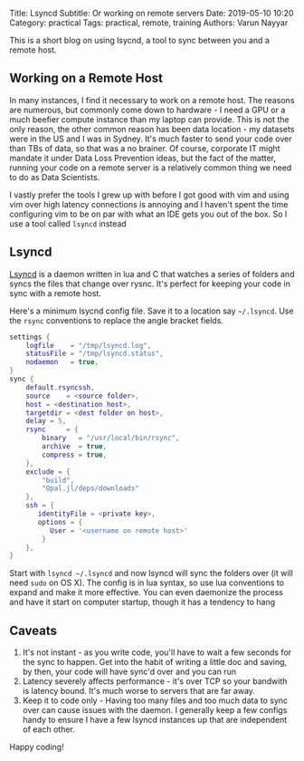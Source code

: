 Title: Lsyncd
Subtitle: Or working on remote servers
Date: 2019-05-10 10:20
Category: practical
Tags: practical, remote, training
Authors: Varun Nayyar


This is a short blog on using lsycnd, a tool to sync between you and a remote host.

## Working on a Remote Host

In many instances, I find it necessary to work on a remote host. The reasons are numerous, but commonly come down to hardware - I need a GPU or a much beefier compute instance than my laptop can provide. This is not the only reason, the other common reason has been data location - my datasets were in the US and I was in Sydney. It's much faster to send your code over than TBs of data, so that was a no brainer. Of course, corporate IT might mandate it under Data Loss Prevention ideas, but the fact of the matter, running your code on a remote server is a relatively common thing we need to do as Data Scientists.

I vastly prefer the tools I grew up with before I got good with vim and using vim over high latency connections is annoying and I haven't spent the time configuring vim to be on par with what an IDE gets you out of the box. So I use a tool called `lsyncd` instead

## Lsyncd

[Lsyncd](https://github.com/axkibe/lsyncd) is a daemon written in lua and C that watches a series of folders and syncs the files that change over rysnc. It's perfect for keeping your code in sync with a remote host. 

Here's a minimum lsycnd config file. Save it to a location say `~/.lsyncd`. Use the `rsync` conventions to replace the angle bracket fields.

```lua
settings {
    logfile    = "/tmp/lsyncd.log",
    statusFile = "/tmp/lsyncd.status",
    nodaemon   = true,
}
sync {
    default.rsyncssh,
    source    = <source folder>,
    host = <destination host>,
    targetdir = <dest folder on host>,
    delay = 5,
    rsync     = {
        binary   = "/usr/local/bin/rsync",
        archive  = true,
        compress = true,
    },
    exclude = {
        "build",
        "Opal.jl/deps/downloads"
    },
    ssh = {
       identityFile = <private key>,
       options = {
          User = '<username on remote host>'
        }
    },    
}
```

Start with `lsyncd ~/.lsyncd` and now lsyncd will sync the folders over (it will need `sudo` on OS X). The config is in lua syntax, so use lua conventions to expand and make it more effective. You can even daemonize the process and have it start on computer startup, though it has a tendency to hang

## Caveats

1. It's not instant - as you write code, you'll have to wait a few seconds for the sync to happen. Get into the habit of writing a little doc and saving, by then, your code will have sync'd over and you can run
2. Latency severely affects performance - it's over TCP so your bandwith is latency bound. It's much worse to servers that are far away. 
3. Keep it to code only - Having too many files and too much data to sync over can cause issues with the daemon. I generally keep a few configs handy to ensure I have a few lsyncd instances up that are independent of each other.

Happy coding!

